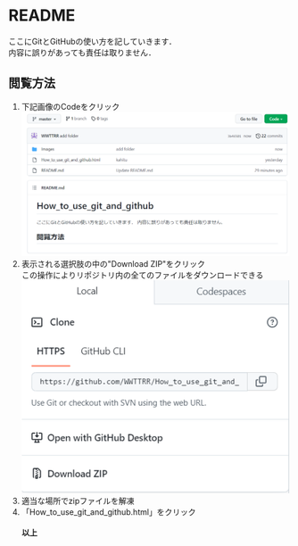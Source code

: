 # README
ここにGitとGitHubの使い方を記していきます．<br>
内容に誤りがあっても責任は取りません．
## 閲覧方法
1. 下記画像のCodeをクリック<br>
![](/Images/How_to_download.png) 
2. 表示される選択肢の中の"Download ZIP"をクリック<br>
  この操作によりリポジトリ内の全てのファイルをダウンロードできる
![](/Images/How_to_download_2.png)
3. 適当な場所でzipファイルを解凍<br>
4. 「How_to_use_git_and_github.html」をクリック<br><br>
**以上**